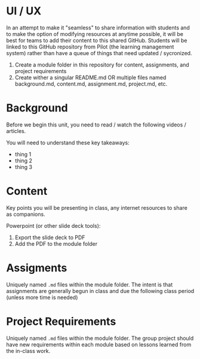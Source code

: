 # UI / UX

In an attempt to make it "seamless" to share information with students and to make the option of modifying resources at anytime 
possible, it will be best for teams to add their content to this shared GitHub.  Students will be linked to this GitHub repository 
from Pilot (the learning management system) rather than have a queue of things that need updated / sycronized.

1. Create a module folder in this repository for content, assignments, and project requirements
2. Create wither a singular README.md OR multiple files named background.md, content.md, assignment.md, project.md, etc.

# Background

Before we begin this unit, you need to read / watch the following videos / articles.

You will need to understand these key takeaways:
- thing 1
- thing 2
- thing 3

# Content

Key points you will be presenting in class, any internet resources to share as companions.

Powerpoint (or other slide deck tools):
1. Export the slide deck to PDF
2. Add the PDF to the module folder

# Assigments

Uniquely named `.md` files within the module folder.  The intent is that assignments are generally begun in class and due the following class period (unless more time is needed)

# Project Requirements

Uniquely named `.md` files within the module folder.  The group project should have new requirements within each module based on lessons learned from the in-class work.
